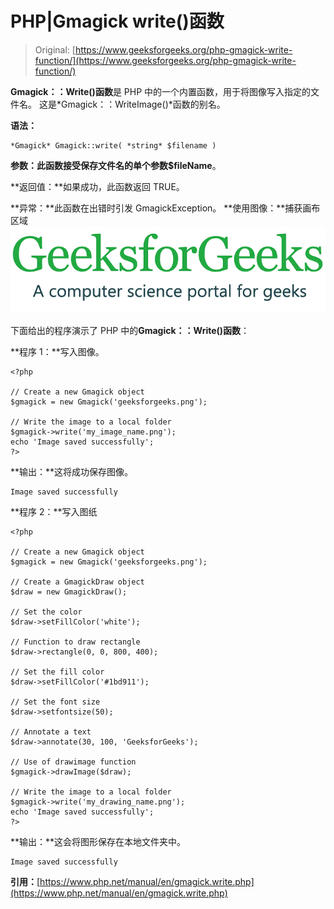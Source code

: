 # PHP|Gmagick write()函数

> Original: [https://www.geeksforgeeks.org/php-gmagick-write-function/](https://www.geeksforgeeks.org/php-gmagick-write-function/)

**Gmagick：：Write()函数**是 PHP 中的一个内置函数，用于将图像写入指定的文件名。 这是*Gmagick：：WriteImage()*函数的别名。

**语法：**

```
*Gmagick* Gmagick::write( *string* $filename )
```

**参数：**此函数接受保存文件名的单个参数**$fileName**。

**返回值：**如果成功，此函数返回 TRUE。

**异常：**此函数在出错时引发 GmagickException。
**使用图像：**捕获画布区域
![](img/07c99ec29e7a50fc3ea91a9d4a8d2f31.png)

下面给出的程序演示了 PHP 中的**Gmagick：：Write()函数**：

**程序 1：**写入图像。

```
<?php

// Create a new Gmagick object
$gmagick = new Gmagick('geeksforgeeks.png');

// Write the image to a local folder
$gmagick->write('my_image_name.png');
echo 'Image saved successfully';
?>
```

**输出：**这将成功保存图像。

```
Image saved successfully
```

**程序 2：**写入图纸

```
<?php

// Create a new Gmagick object
$gmagick = new Gmagick('geeksforgeeks.png');

// Create a GmagickDraw object
$draw = new GmagickDraw();

// Set the color
$draw->setFillColor('white');

// Function to draw rectangle
$draw->rectangle(0, 0, 800, 400);

// Set the fill color
$draw->setFillColor('#1bd911');

// Set the font size
$draw->setfontsize(50);

// Annotate a text
$draw->annotate(30, 100, 'GeeksforGeeks');

// Use of drawimage function
$gmagick->drawImage($draw);

// Write the image to a local folder
$gmagick->write('my_drawing_name.png');
echo 'Image saved successfully';
?>
```

**输出：**这会将图形保存在本地文件夹中。

```
Image saved successfully
```

**引用：**[https://www.php.net/manual/en/gmagick.write.php](https://www.php.net/manual/en/gmagick.write.php)